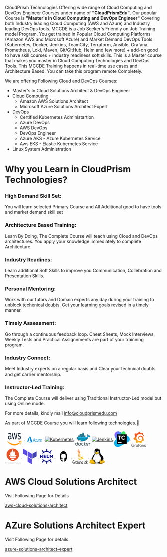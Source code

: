 CloudPrism Technologies Offering wide range of Cloud Computing and DevOps Engineer Courses under name of **"CloudPrismEdu"**. Our popular Course is **"Master's in Cloud Computing and DevOps Engineer"** Covering both Industry leading Cloud Computing (AWS and Azure) and Industry leading DevOps tools. MCCDE is a  Job Seeker's Friendly on Job Training model Program. You get trained in Popular Cloud Computing Platforms (Amazon AWS and Microsoft Azure) and Market Demand DevOps Tools (Kubernetes, Docker, Jenkins, TeamCity, Terraform, Ansible, Grafana, Prometheus, Loki, Maven, Git/GitHub, Helm and few more) + add-on good to have skill courses + industry readiness soft skills. This is a Master course that makes you master in Cloud Computing Technologies and DevOps Tools. This MCCDE Training happens in real-time use cases and Architecture Based. You can take this program remote Completely.

We are offering Following Cloud and DevOps Courses:

-   Master's In Cloud Solutions Architect & DevOps Engineer
-   Cloud Computing
    -   Amazon AWS Solutions Architect
    -   Microsoft Azure Solutions Architect Expert
-   DevOps
    -   Certified Kubernetes Administartion
    -   Azure DevOps
    -   AWS DevOps
    -   DevOps Engineer
    -   Azure AKS - Azure Kubernetes Service
    -   Aws EKS - Elastic Kubernetes Service
-   Linux System Administration


# Why you Learn in CloudPrism Technologies?

### High Demand Skill Set:

You will learn selected Primary Course and All Additional good to have tools and market demand skill set

### Architecture Based Training:

Learn By Doing, The Complete Course will teach using Cloud and DevOps architectures. You apply your knowledge immediately to complete Architecture.

### Industry Readines:

Learn additional Soft Skills to improve you Communication, Collebration and Presentation Skills.

### Personal Mentoring:

Work with our tutors and Domain experts any day during your training to unblock techenical doubts. Get your learning goals revised in a timely manner.

### Timely Assessment:

Go through a continuous feedback loop. Cheet Sheets, Mock Interviews, Weekly Tests and Practical Assignnments are part of your trainning program.

### Industry Connect:

Meet Industry experts on a regular basis and Clear your technical doubts and get carrier mentorship.

### Instructor-Led Training:

The Complete Course will deliver using Traditional Instructor-Led model but using Online mode.




For more details, kindly mail info@cloudprismedu.com


As part of MCCDE Course you will learn following technologies.👋

<a href="https://aws.amazon.com" target="blank">
<img align="center" src="/course_images/Amazon_Web_Services-Logo.wine.svg" alt="AWS" height="60" width="60" />
</a>
<a href="https://azure.microsoft.com/en-in/" target="blank">
<img align="center" src="/course_images/Microsoft_Azure-Logo.wine.svg" alt="Azure" height="60" width="60" />
</a>
<a href="https://kubernetes.io" target="blank">
<img align="center" src="https://www.vectorlogo.zone/logos/kubernetes/kubernetes-icon.svg" alt="Kubernetes" height="50" width="50" />
</a>
<a href="https://www.docker.com/" target="blank">
<img align="center" src="https://raw.githubusercontent.com/devicons/devicon/master/icons/docker/docker-original-wordmark.svg" alt="Docker" height="50" width="50" />
</a>
<a href="https://www.jenkins.io" target="blank">
<img align="center" src="https://www.vectorlogo.zone/logos/jenkins/jenkins-icon.svg" alt="Jenkins" height="50" width="50" />
</a>
<a href="https://www.jetbrains.com/teamcity/" target="blank">
<img align="center" src="/course_images/TeamCity_Icon.svg.png" alt="teamcity" height="50" width="50" />
</a>
<a href="https://grafana.com/" target="blank">
<img align="center" src="https://github.com/devicons/devicon/blob/master/icons/grafana/grafana-original-wordmark.svg" alt="Grafana" height="50" width="50" />
</a>
<a href="https://prometheus.io/" target="blank">
<img align="center" src="https://github.com/devicons/devicon/blob/master/icons/prometheus/prometheus-original-wordmark.svg" alt="Prometheus" height="50" width="50" />
</a>
<a href="https://www.terraform.io/" target="blank">
<img align="center" src="/course_images/terraform-icon.svg" alt="Terraform" height="50" width="50" />
</a>
<a href="https://helm.sh/" target="blank">
<img align="center" src="/course_images/helm.png" alt="Helm" height="50" width="50" />
</a>
<a href="https://github.com/" target="blank">
<img align="center" src="/course_images/GitHub-Logo.wine.svg" alt="GitHub" height="50" width="50" />
</a>
<a href="https://grafana.com/oss/loki/" target="blank">
<img align="center" src="/course_images/loki.png" alt="loki" height="50" width="50" />
</a>
<a href="https://www.linux.org/" target="blank">
<img align="center" src="/course_images/Tux.svg.png" alt="linux" height="50" width="50" />
</a>

# AWS Cloud Solutions Architect

Visit Following Page for Details

[aws-cloud-solutions-architect](../../course-details/01-AWS-Cloud-Solutions-Architect.md)

# AZure Solutions Architect Expert

Visit Following Page for details

[azure-solutions-architect-expert](../..//course-details/02-Azure-Solutions-Architect-Expert.md)